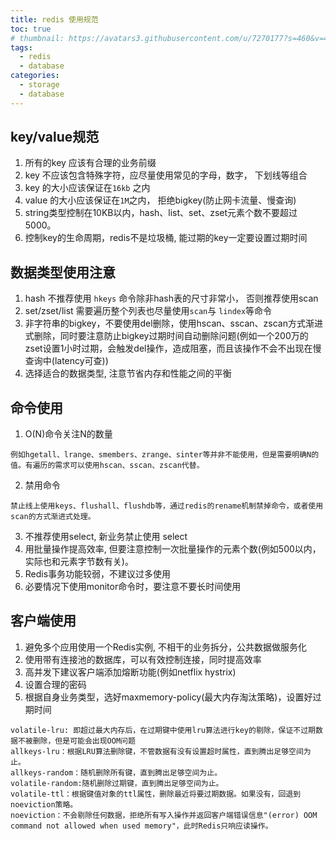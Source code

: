 ```yaml
---
title: redis 使用规范
toc: true
# thumbnail: https://avatars3.githubusercontent.com/u/7270177?s=460&v=4
tags:
  - redis
  - database
categories:
  - storage
  - database
---
```


## key/value规范
1. 所有的key 应该有合理的业务前缀
2. key 不应该包含特殊字符，应尽量使用常见的字母，数字， 下划线等组合
3. key 的大小应该保证在`16kb` 之内
4. value 的大小应该保证在`1M`之内， 拒绝bigkey(防止网卡流量、慢查询)
5. string类型控制在10KB以内，hash、list、set、zset元素个数不要超过5000。
6. 控制key的生命周期，redis不是垃圾桶, 能过期的key一定要设置过期时间

## 数据类型使用注意
1. hash 不推荐使用 `hkeys` 命令除非hash表的尺寸非常小， 否则推荐使用scan
2. set/zset/list 需要遍历整个列表也尽量使用`scan`与 `lindex`等命令
3. 非字符串的bigkey，不要使用del删除，使用hscan、sscan、zscan方式渐进式删除，同时要注意防止bigkey过期时间自动删除问题(例如一个200万的zset设置1小时过期，会触发del操作，造成阻塞，而且该操作不会不出现在慢查询中(latency可查))
4. 选择适合的数据类型, 注意节省内存和性能之间的平衡

## 命令使用
1. O(N)命令关注N的数量
```
例如hgetall、lrange、smembers、zrange、sinter等并非不能使用，但是需要明确N的值。有遍历的需求可以使用hscan、sscan、zscan代替。
```
2. 禁用命令
```
禁止线上使用keys、flushall、flushdb等，通过redis的rename机制禁掉命令，或者使用scan的方式渐进式处理。
```
3. 不推荐使用select,  新业务禁止使用 select
4. 用批量操作提高效率, 但要注意控制一次批量操作的元素个数(例如500以内，实际也和元素字节数有关)。
5. Redis事务功能较弱，不建议过多使用
6. 必要情况下使用monitor命令时，要注意不要长时间使用

## 客户端使用
1. 避免多个应用使用一个Redis实例, 不相干的业务拆分，公共数据做服务化
2. 使用带有连接池的数据库，可以有效控制连接，同时提高效率
3. 高并发下建议客户端添加熔断功能(例如netflix hystrix)
4. 设置合理的密码
5. 根据自身业务类型，选好maxmemory-policy(最大内存淘汰策略)，设置好过期时间

```
volatile-lru: 即超过最大内存后，在过期键中使用lru算法进行key的剔除，保证不过期数据不被删除，但是可能会出现OOM问题
allkeys-lru：根据LRU算法删除键，不管数据有没有设置超时属性，直到腾出足够空间为止。
allkeys-random：随机删除所有键，直到腾出足够空间为止。
volatile-random:随机删除过期键，直到腾出足够空间为止。
volatile-ttl：根据键值对象的ttl属性，删除最近将要过期数据。如果没有，回退到noeviction策略。
noeviction：不会剔除任何数据，拒绝所有写入操作并返回客户端错误信息"(error) OOM command not allowed when used memory"，此时Redis只响应读操作。
```
